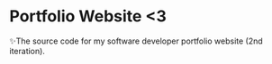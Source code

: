 # Portfolio Website <3

✨The source code for my software developer portfolio website (2nd iteration).



